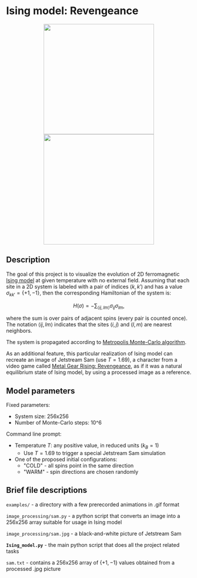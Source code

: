 # Ising model: Revengeance

<p align="center">
  <img align="top" src="/examples/T=0.1.gif" width="300" /> 
  <img align="top" src="/examples/sam.gif" width="300" /> 
</p>

## Description

The goal of this project is to visualize the evolution of 2D ferromagnetic [Ising model][1] at given temperature with no external field. Assuming that each site in a 2D system is labeled with a pair of indices $` \left(k, k'\right) `$ and has a value $` \sigma_{kk'} = \{ +1, -1 \} `$, then the corresponding Hamiltonian of the system is:  

$$
H(\sigma) = - \sum_{\langle ij, lm\rangle} \sigma_{ij} \sigma_{lm} , 
$$  

where the sum is over pairs of adjacent spins (every pair is counted once). The notation $\langle ij, lm\rangle$ indicates that the sites 
$(i, j)$ and $(l, m)$ are nearest neighbors.  

The system is propagated according to [Metropolis Monte-Carlo algorithm][2].

As an additional feature, this particular realization of Ising model can recreate an image of Jetstream Sam (use $T = 1.69$), a character from a video game called [Metal Gear Rising: Revengeance][3], as if it was a natural equilibrium state of Ising model, by using a processed image as a reference.

## Model parameters

Fixed parameters:

- System size: 256x256  
- Number of Monte-Carlo steps: 10^6  

Command line prompt:

- Temperature $T$: any positive value, in reduced units ($k_B = 1$)
  - Use $T = 1.69$ to trigger a special Jetstream Sam simulation
- One of the proposed initial configurations:   
  - "COLD" - all spins point in the same direction  
  - "WARM" - spin directions are chosen randomly  

## Brief file descriptions

`examples/` - a directory with a few prerecorded animations in .gif format

`image_processing/sam.py` - a python script that converts an image into a 256x256 array suitable for usage in Ising model

`image_processing/sam.jpg` - a black-and-white picture of Jetstream Sam

**`Ising_model.py`** - the main python script that does all the project related tasks  

`sam.txt` - contains a 256x256 array of $` \{ +1, -1 \} `$ values obtained from a processed .jpg picture  

[1]: <https://en.wikipedia.org/wiki/Ising_model> "Ising model"
[2]: <https://en.wikipedia.org/wiki/Metropolis–Hastings_algorithm> "Metropolis algorithm"
[3]: <https://en.wikipedia.org/wiki/Metal_Gear_Rising:_Revengeance> "Metal Gear: Revengeance"

